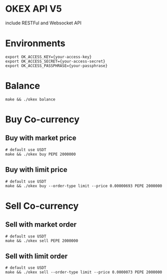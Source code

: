 # OKEX API V5 

include RESTFul and Websocket API 

# Environments

```shell
export OK_ACCESS_KEY={your-access-key}
export OK_ACCESS_SECRET={your-access-secret}
export OK_ACCESS_PASSPHRASE={your-passphrase}
```

# Balance

```shell
make && ./okex balance
```

# Buy Co-currency

## Buy with market price

```shell
# default use USDT
make && ./okex buy PEPE 2000000
```

## Buy with limit price

```shell
# default use USDT
make && ./okex buy --order-type limit --price 0.00000693 PEPE 2000000
```

# Sell Co-currency

## Sell with market order

```shell
# default use USDT
make && ./okex sell PEPE 2000000
```

## Sell with limit order

```shell
# default use USDT
make && ./okex sell --order-type limit --price 0.0000073 PEPE 2000000
```

